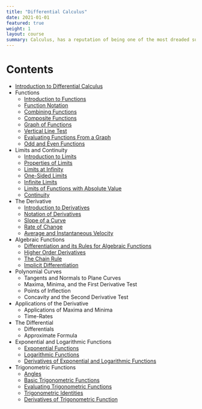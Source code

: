 ```yaml
---
title: "Differential Calculus"
date: 2021-01-01
featured: true
weight: 1
layout: course
summary: Calculus, has a reputation of being one of the most dreaded subjects in college. The fear and apprehension probably came from the lack of appreciation of the potential of calculus in many applications in and outside of the engineering field. It is our hope that you will learn from the course as well as develop a sense of appreciation for calculus. The succeeding discussions are intended for those with an introductory background in Calculus. Assuming so, you should be able to understand the mathematics involved easily.
---
```


# Contents
- [Introduction to Differential Calculus](../calculus/DC-0.1-introduction-to-differential-calculus)
- Functions
  - [Introduction to Functions](../calculus/DC-1.1-introduction-to-functions)
  - [Function Notation](../calculus/DC-1.2-function-notation)
  - [Combining Functions](../calculus/DC-1.3-combining-functions)
  - [Composite Functions](../calculus/DC-1.4-composite-functions)
  <!--Piecewise Functions-->
  - [Graph of Functions](../calculus/DC-1.6-graph-of-functions)
  - [Vertical Line Test](../calculus/DC-1.7-vertical-line-test)
  - [Evaluating Functions From a Graph](../calculus/DC-1.8-evaluating-functions-from-a-graph)
  - [Odd and Even Functions](../calculus/DC-1.9-odd-and-even-functions)
- Limits and Continuity
  - [Introduction to Limits](../calculus/DC-2.1-introduction-to-limits)
  - [Properties of Limits](../calculus/DC-2.2-properties-of-limits)
  - [Limits at Infinity](../calculus/DC-2.3-limits-at-infinity)
  - [One-Sided Limits](../calculus/DC-2.4-one-sided-limits)
  - [Infinite Limits](../calculus/DC-2.5-infinite-limits)
  - [Limits of Functions with Absolute Value](../calculus/DC-2.6-limits-of-functions-with-absolute-value)
  - [Continuity](../calculus/DC-2.7-continuity)
- The Derivative
  - [Introduction to Derivatives](../calculus/DC-3.1-introduction-to-derivatives)
  - [Notation of Derivatives](../calculus/DC-3.2-notation-of-derivatives)
  - [Slope of a Curve](../calculus/DC-3.3-slope-of-a-curve)
  - [Rate of Change](../calculus/DC-3.4-rate-of-change)
  - [Average and Instantaneous Velocity](../calculus/DC-3.5-average-and-instantaneous-velocity)
- Algebraic Functions
  - [Differentiation and its Rules for Algebraic Functions](../calculus/DC-4.1-differentiation-and-its-rules-for-algebraic-functions)
  - [Higher Order Derivatives](../calculus/DC-4.2-higher-order-derivatives)
  - [The Chain Rule](../calculus/DC-4.3-the-chain-rule)
  - [Implicit Differentiation](../calculus/DC-4.4-implicit-differentiation)
- Polynomial Curves
  - Tangents and Normals to Plane Curves
  - Maxima, Minima, and the First Derivative Test
  - Points of Inflection
  - Concavity and the Second Derivative Test
- Applications of the Derivative
  - Applications of Maxima and Minima
  - Time-Rates
- The Differential
  - Differentials
  - Approximate Formula
- Exponential and Logarithmic Functions
  - [Exponential Functions](../calculus/DC-8.1-exponential-functions)
  - [Logarithmic Functions](../calculus/DC-8.2-logarithmic-functions)
  - [Derivatives of Exponential and Logarithmic Functions](../calculus/DC-8.3-derivatives-of-exponential-and-logarithmic-functions)
- Trigonometric Functions
  - [Angles](../calculus/DC-9.1-angles)
  - [Basic Trigonometric Functions](../calculus/DC-9.2-basic-trigonometric-identities)
  - [Evaluating Trigonometric Functions](../calculus/DC-9.3-evaluating-trigonometric-functions)
  - [Trigonometric Identities](../calculus/DC-9.4-trigonometric-identities)
  - [Derivatives of Trigonometric Function](../calculus/DC-9.5-derivatives-of-trigonometric-functions)
